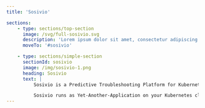 ```yaml
---
title: 'Sosivio'

sections:
    - type: sections/top-section
      image: /svg/full-sosivio.svg
      description: 'Lorem ipsum dolor sit amet, consectetur adipiscing elit. Vel molestie in nunc, duis varius vitae nec. Elementum nibh varius maecenas ipsum id urna quis. Id neque a vel egestas.'
      moveTo: '#sosivio'

    - type: sections/simple-section
      sectionId: sosivio
      image: /img/sosivio-1.png
      heading: Sosivio
      text: |
          Sosivio is a Predictive Troubleshooting Platform for Kubernetes in the DevOps and Cloud Security space. We predict and prevent issues with cloud-based applications and services using machine learning. This could be anything from slowness on a website to crashing applications to any number of customer facing issues. These issues cause bad customer experience, lost revenue, and even substantial fines in the cases of some of our banking clients. We prevent these issues from ever occurring by catching the earliest hidden signs and offering the recommended fix before the problem materializes...

          Sosivio runs as Yet-Another-Application on your Kubernetes clusters which means a non-intrusive solution that works in completely disconnected/ Air Gapped environments. Sosivio taps into signals and data from all layers of the environment (OS, Network, Kernel, K8s, Apps and more) to provide deep insights into what is going on and offers real-time actionable solutions to fix them proactively. Sosivio can be run on any Cloud Platform (AWS, GCP, Azure, AKS, EKS etc…) or in On-Premise deployments.
---
```


